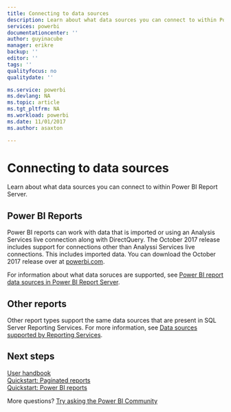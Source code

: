 ```yaml
---
title: Connecting to data sources
description: Learn about what data sources you can connect to within Power BI Report Server.
services: powerbi
documentationcenter: ''
author: guyinacube
manager: erikre
backup: ''
editor: ''
tags: ''
qualityfocus: no
qualitydate: ''

ms.service: powerbi
ms.devlang: NA
ms.topic: article
ms.tgt_pltfrm: NA
ms.workload: powerbi
ms.date: 11/01/2017
ms.author: asaxton

---
```

# Connecting to data sources
Learn about what data sources you can connect to within Power BI Report Server.

## Power BI Reports
Power BI reports can work with data that is imported or using an Analysis Services live connection along with DirectQuery. The October 2017 release includes support for connections other than Analyssi Services live connections. This includes imported data. You can download the October 2017 release over at [powerbi.com](https://powerbi.microsoft.com/report-server/).

For information about what data soruces are supported, see [Power BI report data sources in Power BI Report Server](reportserver-data-sources.md).

## Other reports
Other report types support the same data sources that are present in SQL Server Reporting Services. For more information, see [Data sources supported by Reporting Services](https://docs.microsoft.com/sql/reporting-services/report-data/data-sources-supported-by-reporting-services-ssrs).

## Next steps
[User handbook](reportserver-user-handbook-overview.md)  
[Quickstart: Paginated reports](quickstart-create-paginated-report.md)  
[Quickstart: Power BI reports](quickstart-create-powerbi-report.md)

More questions? [Try asking the Power BI Community](https://community.powerbi.com/)

